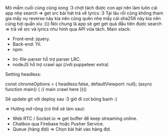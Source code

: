 Mò mẫm cuối cùng cũng xong :3 chợt tách được con api nên làm luôn cái app nhẹ search => get src bài hát trả về lyrics :3
Tại lâu rồi cũng không tham gia mấy vụ reverse này kia nên cũng quên nhẹ mấy cái sha256 này kia nên cũng hơi quần xíu :))) 
Nói chung là app sẽ get get quả đầu tiên được search => trả về src và lyrics như hình qua API vừa tách. 
Main stack:
- Front-end: jquery.  
- Back-end: Yii.
- npm:
+ lrc-file-parser hỗ trợ parser LRC. 
+ nodeJS hỗ trợ crawl api (/với puppeteer extra)

Setting headless: 

const chromeOptions = {
  headless:false,
  defaultViewport: null};
(async function main() {
    // main crawl here
})()

Sẽ update git với deploy sau :3 giờ đi coi bóng banh :(

=> Hướng mở rộng (có thể sẽ làm sau):
+ Web RTC / Socket.io => get buffer để keep streaming online. 
+ Chatbox qua Firebase hoặc Pusher Service. 
+ Queue (hàng đợi) => Chọn bài hát vào hàng đợi.